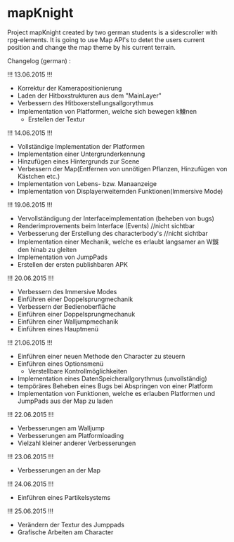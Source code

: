 # mapKnight

Project mapKnight created by two german students is a sidescroller with rpg-elements.
It is going to use Map API's to detet the users current position and change the map theme by his current terrain.


Changelog (german) : 

!!! 13.06.2015 !!!

- Korrektur der Kamerapositionierung
- Laden der Hitboxstrukturen aus dem "MainLayer"
- Verbessern des Hitboxerstellungsallgorythmus
- Implementation von Platformen, welche sich bewegen k鰊nen
  * Erstellen der Textur

!!! 14.06.2015 !!!
- Vollständige Implementation der Platformen
- Implementation einer Untergrunderkennung
- Hinzufügen eines Hintergrunds zur Scene
- Verbessern der Map(Entfernen von unnötigen Pflanzen, Hinzufügen von Kästchen etc.)
- Implementation von Lebens- bzw. Manaanzeige
- Implementation von Displayerweiternden Funktionen(Immersive Mode)

!!! 19.06.2015 !!!
- Vervollständigung der Interfaceimplementation (beheben von bugs)
- Renderimprovements beim Interface (Events) //nicht sichtbar
- Verbesserung der Erstellung des characterbody's //nicht sichtbar
- Implementation einer Mechanik, welche es erlaubt langsamer an W鋘den hinab zu gleiten
- Implementation von JumpPads
- Erstellen der ersten publishbaren APK

!!! 20.06.2015 !!!
- Verbessern des Immersive Modes
- Einführen einer Doppelsprungmechanik
- Verbessern der Bedienoberfläche
- Einführen einer Doppelsprungmechanuk
- Einführen einer Walljumpmechanik
- Einführen eines Hauptmenü

!!! 21.06.2015 !!!
- Einführen einer neuen Methode den Character zu steuern
- Einführen eines Optionsmenü
  * Verstellbare Kontrollmöglichkeiten
- Implementation eines DatenSpeicherallgorythmus (unvollständig)
- tempöräres Beheben eines Bugs bei Abspringen von einer Platform
- Implementation von Funktionen, welche es erlauben Platformen und JumpPads aus der Map zu laden

!!! 22.06.2015 !!!
- Verbesserungen am Walljump
- Verbesserungen am Platformloading
- Vielzahl kleiner anderer Verbesserungen

!!! 23.06.2015 !!!
- Verbesserungen an der Map

!!! 24.06.2015 !!!
- Einführen eines Partikelsystems

!!! 25.06.2015 !!!
- Verändern der Textur des Jumppads
- Grafische Arbeiten am Character
